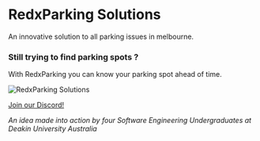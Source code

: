 # RedxParking Solutions

An innovative solution to all parking issues in melbourne.

### Still trying to find parking spots ?

With RedxParking you can know your parking spot ahead of time.

![RedxParking Solutions](http://redxsdk.com/parking/images/logo.png)

[Join our Discord!](https://discord.gg/hvU7BqV)

*An idea made into action by four Software Engineering Undergraduates at Deakin University Australia*
